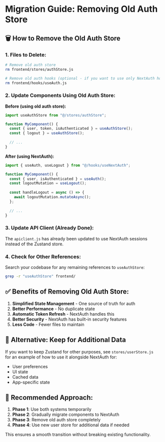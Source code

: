 # Migration Guide: Removing Old Auth Store

## 🗑️ How to Remove the Old Auth Store

### 1. **Files to Delete:**
```bash
# Remove old auth store
rm frontend/stores/authStore.js

# Remove old auth hooks (optional - if you want to use only NextAuth hooks)
rm frontend/hooks/useAuth.js
```

### 2. **Update Components Using Old Auth Store:**

**Before (using old auth store):**
```javascript
import useAuthStore from "@/stores/authStore";

function MyComponent() {
  const { user, token, isAuthenticated } = useAuthStore();
  const { logout } = useAuthStore();
  
  // ...
}
```

**After (using NextAuth):**
```javascript
import { useAuth, useLogout } from "@/hooks/useNextAuth";

function MyComponent() {
  const { user, isAuthenticated } = useAuth();
  const logoutMutation = useLogout();
  
  const handleLogout = async () => {
    await logoutMutation.mutateAsync();
  };
  
  // ...
}
```

### 3. **Update API Client (Already Done):**
The `apiclient.js` has already been updated to use NextAuth sessions instead of the Zustand store.

### 4. **Check for Other References:**
Search your codebase for any remaining references to `useAuthStore`:
```bash
grep -r "useAuthStore" frontend/
```

## ✅ Benefits of Removing Old Auth Store:

1. **Simplified State Management** - One source of truth for auth
2. **Better Performance** - No duplicate state
3. **Automatic Token Refresh** - NextAuth handles this
4. **Better Security** - NextAuth has built-in security features
5. **Less Code** - Fewer files to maintain

## 🔄 Alternative: Keep for Additional Data

If you want to keep Zustand for other purposes, see `stores/userStore.js` for an example of how to use it alongside NextAuth for:
- User preferences
- UI state
- Cached data
- App-specific state

## 🎯 Recommended Approach:

1. **Phase 1**: Use both systems temporarily
2. **Phase 2**: Gradually migrate components to NextAuth
3. **Phase 3**: Remove old auth store completely
4. **Phase 4**: Use new user store for additional data if needed

This ensures a smooth transition without breaking existing functionality. 
